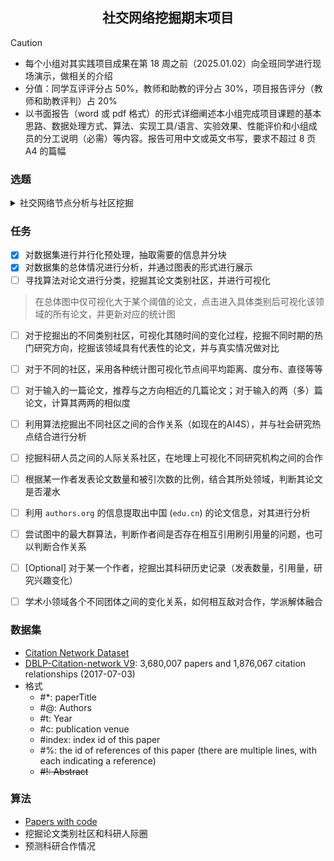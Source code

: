 <h2 align="center">社交网络挖掘期末项目</h2>

> [!CAUTION]
> - 每个小组对其实践项目成果在第 18 周之前（2025.01.02）向全班同学进行现场演示，做相关的介绍   
> - 分值：同学互评评分占 50%，教师和助教的评分占 30%，项目报告评分（教师和助教评判）占 20%   
> - 以书面报告（word 或 pdf 格式）的形式详细阐述本小组完成项目课题的基本思路、数据处理方式、算法、实现工具/语言、实验效果、性能评价和小组成员的分工说明（必需）等内容。报告可用中文或英文书写，要求不超过 8 页 A4 的篇幅

### 选题

<details>
<summary> 社交网络节点分析与社区挖掘 </summary>

- a. 应用某种社区挖掘算法划分网络中的不同社区，并用可视化技术展现出（具体展示工具不做硬性要求）。
- b. 对网络做进一步分析，例如应用各种节点的中心性度量算法将最具影响力/权威性/中枢性的节点识别并凸显出来，通过图、表等形式展现网络的各种属性度量结果（如节点间平均距离、度分布、图/社区的直径、网络结构演化等）。
- c. 附加任务（非必做，可任选其一）：
  - 链接预测：利用网络数据集提供的信息，设计一种机器学习模型预测网络中边的形成，同时说明预测模型性能评价的方法和结果。针对不同网络数据集，链接预测可对应不同的应用任务，如好友预测、科研合作预测、购买行为预测等。
  - 节点分类：设计一种模型判别网络中各节点的类别，同时说明模型性能评价的方法和结果。根据实际数据集可以实现二分类或多分类。

</details>

### 任务

- [x] 对数据集进行并行化预处理，抽取需要的信息并分块
- [x] 对数据集的总体情况进行分析，并通过图表的形式进行展示
- [ ] 寻找算法对论文进行分类，挖掘其论文类别社区，并进行可视化
> 在总体图中仅可视化大于某个阈值的论文，点击进入具体类别后可视化该领域的所有论文，并更新对应的统计图
- [ ] 对于挖掘出的不同类别社区，可视化其随时间的变化过程，挖掘不同时期的热门研究方向，挖掘该领域具有代表性的论文，并与真实情况做对比
- [ ] 对于不同的社区，采用各种统计图可视化节点间平均距离、度分布、直径等等
- [ ] 对于输入的一篇论文，推荐与之方向相近的几篇论文；对于输入的两（多）篇论文，计算其两两的相似度
- [ ] 利用算法挖掘出不同社区之间的合作关系（如现在的AI4S），并与社会研究热点结合进行分析
- [ ] 挖掘科研人员之间的人际关系社区，在地理上可视化不同研究机构之间的合作
- [ ] 根据某一作者发表论文数量和被引次数的比例，结合其所处领域，判断其论文是否灌水
- [ ] 利用 `authors.org` 的信息提取出中国 (`edu.cn`) 的论文信息，对其进行分析
- [ ] 尝试图中的最大群算法，判断作者间是否存在相互引用刷引用量的问题，也可以判断合作关系
- [ ] [Optional] 对于某一个作者，挖掘出其科研历史记录（发表数量，引用量，研究兴趣变化）
- [ ] 学术小领域各个不同团体之间的变化关系，如何相互敌对合作，学派解体融合


### 数据集

- [Citation Network Dataset](https://www.aminer.cn/citation)
- [DBLP-Citation-network V9](https://lfs.aminer.cn/lab-datasets/citation/dblp.v9.zip): 3,680,007 papers and 1,876,067 citation relationships (2017-07-03)
- 格式
  - #*: paperTitle
  - #@: Authors
  - #t: Year
  - #c: publication venue
  - #index: index id of this paper
  - #%: the id of references of this paper (there are multiple lines, with each indicating a reference)
  - ~~#!: Abstract~~

### 算法

- [Papers with code](https://paperswithcode.com/dataset/dblp)
- 挖掘论文类别社区和科研人际圈
- 预测科研合作情况